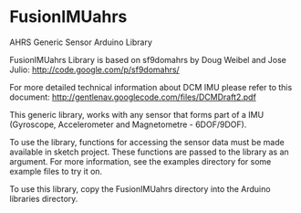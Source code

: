 FusionIMUahrs
=============

AHRS Generic Sensor Arduino Library

FusionIMUahrs Library is based on sf9domahrs by Doug Weibel and Jose Julio:
http://code.google.com/p/sf9domahrs/

For more detailed technical information about DCM IMU please refer to this
document: http://gentlenav.googlecode.com/files/DCMDraft2.pdf

This generic library, works with any sensor that forms part of a IMU
(Gyroscope, Accelerometer and Magnetometre - 6DOF/9DOF).

To use the library, functions for accessing the sensor data must be made
available in sketch project. These functions are passed to the library as
an argument. For more information, see the examples directory for some
example files to try it on.

To use this library, copy the FusionIMUahrs directory into the Arduino
libraries directory.
